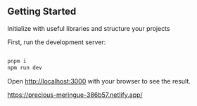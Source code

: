 ## Getting Started

Initialize with useful libraries and structure your projects


First, run the development server:

```bash

pnpm i
npm run dev

```

Open [http://localhost:3000](http://localhost:3000) with your browser to see the result.


https://precious-meringue-386b57.netlify.app/
